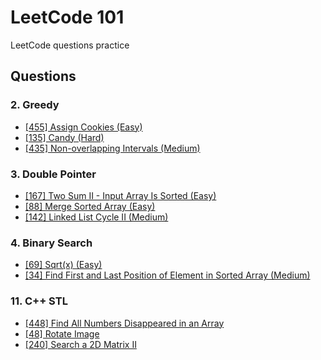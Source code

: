 # LeetCode 101

LeetCode questions practice

## Questions

### 2. Greedy

- [[455] Assign Cookies (Easy)](https://leetcode.com/problems/assign-cookies/)
- [[135] Candy (Hard)](https://leetcode.com/problems/candy/)
- [[435] Non-overlapping Intervals (Medium)](https://leetcode.com/problems/non-overlapping-intervals/)

### 3. Double Pointer

- [[167] Two Sum II - Input Array Is Sorted (Easy)](https://leetcode.com/problems/two-sum-ii-input-array-is-sorted/)
- [[88] Merge Sorted Array (Easy)](https://leetcode.com/problems/merge-sorted-array/)
- [[142] Linked List Cycle II (Medium)](https://leetcode.com/problems/linked-list-cycle-ii/)

### 4. Binary Search

- [[69] Sqrt(x) (Easy)](https://leetcode.com/problems/sqrtx/)
- [[34] Find First and Last Position of Element in Sorted Array (Medium)](https://leetcode.com/problems/find-first-and-last-position-of-element-in-sorted-array/)

### 11. C++ STL

- [[448] Find All Numbers Disappeared in an Array](https://leetcode.com/problems/find-all-numbers-disappeared-in-an-array/)
- [[48] Rotate Image](https://leetcode.com/problems/rotate-image/)
- [[240] Search a 2D Matrix II](https://leetcode.com/problems/search-a-2d-matrix-ii/)
